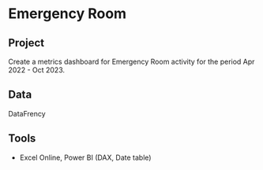 # Emergency Room


## Project
Create a metrics dashboard for Emergency Room activity for the period Apr 2022 - Oct 2023.

## Data
DataFrency

## Tools
- Excel Online, Power BI (DAX, Date table)





